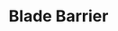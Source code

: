 ---
title: "Blade Barrier"
index:
  - blade-barrier
permalink: /spells/blade-barrier/
tags:
  - Spell
  - 6th Level
  - Evocation
  - Damage
  - Slashing
available_for:
  - Cleric
level: "6th Level"
school: "Evocation"
range: "90 ft"
area: "100 ft"
shape: "Line"
comp:
  - V
  - S
duration: "10 Minutes"
concentration: true
attack: "DEX Save"
effect: "Slashing"
description: |
  You create a vertical wall of whirling, razor-sharp blades made of magical energy. The wall appears within range and lasts for the duration. You can make a straight wall up to 100 feet long, 20 feet high, and 5 feet thick, or a ringed wall up to 60 feet in diameter, 20 feet high, and 5 feet thick. The wall provides three-quarters cover to creatures behind it, and its space is difficult terrain.

  When a creature enters the wall's area for the first time on a turn or starts its turn there, the creature must make a dexterity saving throw. On a failed save, the creature takes 6d10 slashing damage. On a successful save, the creature takes half as much damage.
excerpt: "You create a vertical wall of whirling, razor-sharp blades made of magical energy."
source: "Basic Rules"
---
